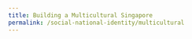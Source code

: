 ```yaml
---
title: Building a Multicultural Singapore
permalink: /social-national-identity/multicultural
---
```

